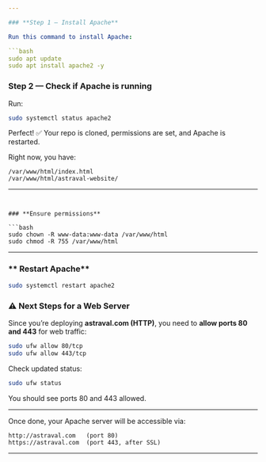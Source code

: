```yaml
---

### **Step 1 — Install Apache**

Run this command to install Apache:

```bash
sudo apt update
sudo apt install apache2 -y
```
### **Step 2 — Check if Apache is running**

Run:

```bash
sudo systemctl status apache2
```

Perfect! ✅ Your repo is cloned, permissions are set, and Apache is restarted.

Right now, you have:

```
/var/www/html/index.html
/var/www/html/astraval-website/
```

---
```


### **Ensure permissions**

```bash
sudo chown -R www-data:www-data /var/www/html
sudo chmod -R 755 /var/www/html
```

---

### ** Restart Apache**

```bash
sudo systemctl restart apache2
```


### ⚠️ Next Steps for a Web Server

Since you’re deploying **astraval.com (HTTP)**, you need to **allow ports 80 and 443** for web traffic:

```bash
sudo ufw allow 80/tcp
sudo ufw allow 443/tcp
```

Check updated status:

```bash
sudo ufw status
```

You should see ports 80 and 443 allowed.

---

Once done, your Apache server will be accessible via:

```
http://astraval.com   (port 80)
https://astraval.com  (port 443, after SSL)
```

---
